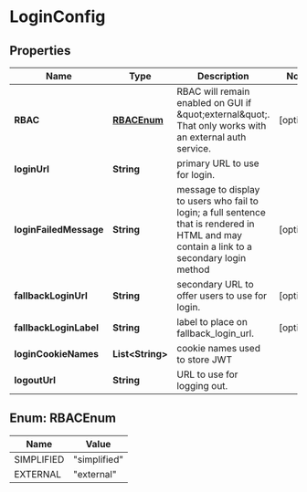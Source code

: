 

# LoginConfig


## Properties

Name | Type | Description | Notes
------------ | ------------- | ------------- | -------------
**RBAC** | [**RBACEnum**](#RBACEnum) | RBAC will remain enabled on GUI if \&quot;external\&quot;.  That only works with an external auth service.  |  [optional]
**loginUrl** | **String** | primary URL to use for login. | 
**loginFailedMessage** | **String** | message to display to users who fail to login; a full sentence that is rendered in HTML and may contain a link to a secondary login method  |  [optional]
**fallbackLoginUrl** | **String** | secondary URL to offer users to use for login. |  [optional]
**fallbackLoginLabel** | **String** | label to place on fallback_login_url. |  [optional]
**loginCookieNames** | **List&lt;String&gt;** | cookie names used to store JWT | 
**logoutUrl** | **String** | URL to use for logging out. | 



## Enum: RBACEnum

Name | Value
---- | -----
SIMPLIFIED | &quot;simplified&quot;
EXTERNAL | &quot;external&quot;



